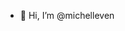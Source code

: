 - 👋 Hi, I’m @michelleven

<!---
michelleven/michelleven is a ✨ special ✨ repository because its `README.md` (this file) appears on your GitHub profile.
You can click the Preview link to take a look at your changes.
--->
